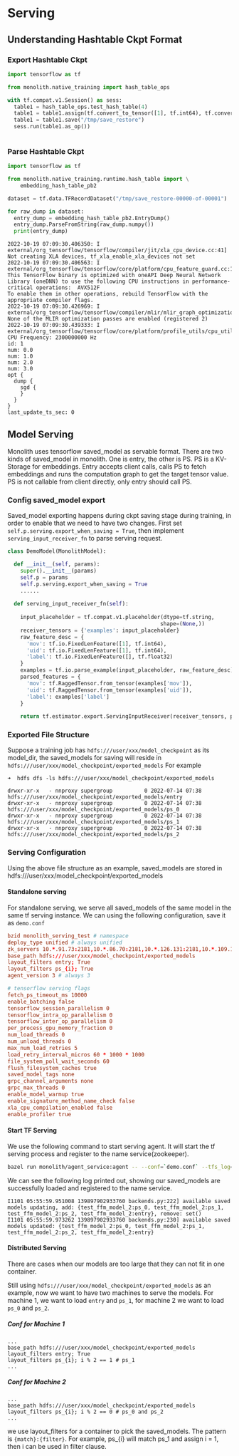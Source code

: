# Serving

## Understanding Hashtable Ckpt Format

### Export Hashtable Ckpt

```python
import tensorflow as tf

from monolith.native_training import hash_table_ops

with tf.compat.v1.Session() as sess:
  table1 = hash_table_ops.test_hash_table(4)
  table1 = table1.assign(tf.convert_to_tensor([1], tf.int64), tf.convert_to_tensor([[0,1,2,3]], tf.float32))
  table1 = table1.save("/tmp/save_restore")
  sess.run(table1.as_op())
  
```

### Parse Hashtable Ckpt

```python
import tensorflow as tf

from monolith.native_training.runtime.hash_table import \
    embedding_hash_table_pb2

dataset = tf.data.TFRecordDataset("/tmp/save_restore-00000-of-00001")

for raw_dump in dataset:
  entry_dump = embedding_hash_table_pb2.EntryDump()
  entry_dump.ParseFromString(raw_dump.numpy())
  print(entry_dump)
```

```
2022-10-19 07:09:30.406350: I external/org_tensorflow/tensorflow/compiler/jit/xla_cpu_device.cc:41] Not creating XLA devices, tf_xla_enable_xla_devices not set
2022-10-19 07:09:30.406563: I external/org_tensorflow/tensorflow/core/platform/cpu_feature_guard.cc:142] This TensorFlow binary is optimized with oneAPI Deep Neural Network Library (oneDNN) to use the following CPU instructions in performance-critical operations:  AVX512F
To enable them in other operations, rebuild TensorFlow with the appropriate compiler flags.
2022-10-19 07:09:30.426969: I external/org_tensorflow/tensorflow/compiler/mlir/mlir_graph_optimization_pass.cc:116] None of the MLIR optimization passes are enabled (registered 2)
2022-10-19 07:09:30.439333: I external/org_tensorflow/tensorflow/core/platform/profile_utils/cpu_utils.cc:112] CPU Frequency: 2300000000 Hz
id: 1
num: 0.0
num: 1.0
num: 2.0
num: 3.0
opt {
  dump {
    sgd {
    }
  }
}
last_update_ts_sec: 0
```

## Model Serving

Monolith uses tensorflow saved_model as servable format. There are two kinds of saved_model in monolith. One is entry, the other is PS.
PS is a KV-Storage for embeddings.
Entry accepts client calls, calls PS to fetch embeddings and runs the computation graph to get the target tensor value.
PS is not callable from client directly, only entry should call PS.

### Config saved_model export
Saved_model exporting happens during ckpt saving stage during training, in order to enable that we need to have two changes. First set `self.p.serving.export_when_saving = True`, then implement `serving_input_receiver_fn` to parse serving request.
```python
class DemoModel(MonolithModel):

  def __init__(self, params):
    super().__init__(params)
    self.p = params
    self.p.serving.export_when_saving = True
    ......
  
  def serving_input_receiver_fn(self):
    
    input_placeholder = tf.compat.v1.placeholder(dtype=tf.string,
                                                shape=(None,))
    receiver_tensors = {'examples': input_placeholder}
    raw_feature_desc = {
      'mov': tf.io.FixedLenFeature([1], tf.int64),
      'uid': tf.io.FixedLenFeature([1], tf.int64),
      'label': tf.io.FixedLenFeature([], tf.float32)
    }
    examples = tf.io.parse_example(input_placeholder, raw_feature_desc)
    parsed_features = {
      'mov': tf.RaggedTensor.from_tensor(examples['mov']),
      'uid': tf.RaggedTensor.from_tensor(examples['uid']),
      'label': examples['label']
    }
    
    return tf.estimator.export.ServingInputReceiver(receiver_tensors, parsed_features)
```

### Exported File Structure

Suppose a training job has `hdfs:///user/xxx/model_checkpoint` as its model_dir, the saved_models for saving will reside in `hdfs:///user/xxx/model_checkpoint/exported_models`
For example
```
➜  hdfs dfs -ls hdfs:///user/xxx/model_checkpoint/exported_models        

drwxr-xr-x   - nnproxy supergroup          0 2022-07-14 07:38 hdfs:///user/xxx/model_checkpoint/exported_models/entry
drwxr-xr-x   - nnproxy supergroup          0 2022-07-14 07:38 hdfs:///user/xxx/model_checkpoint/exported_models/ps_0
drwxr-xr-x   - nnproxy supergroup          0 2022-07-14 07:38 hdfs:///user/xxx/model_checkpoint/exported_models/ps_1
drwxr-xr-x   - nnproxy supergroup          0 2022-07-14 07:38 hdfs:///user/xxx/model_checkpoint/exported_models/ps_2
```

### Serving Configuration
Using the above file structure as an example, saved_models are stored in hdfs:///user/xxx/model_checkpoint/exported_models

#### Standalone serving
For standalone serving, we serve all saved_models of the same model in the same tf serving instance.
We can using the following configuration, save it as `demo.conf`
```conf
bzid monolith_serving_test # namespace
deploy_type unified # always unified
zk_servers 10.*.91.73:2181,10.*.86.70:2181,10.*.126.131:2181,10.*.109.135:2181 
base_path hdfs:///user/xxx/model_checkpoint/exported_models
layout_filters entry; True
layout_filters ps_{i}; True
agent_version 3 # always 3

# tensorflow serving flags
fetch_ps_timeout_ms 10000
enable_batching false
tensorflow_session_parallelism 0
tensorflow_intra_op_parallelism 0
tensorflow_inter_op_parallelism 0
per_process_gpu_memory_fraction 0
num_load_threads 0
num_unload_threads 0
max_num_load_retries 5
load_retry_interval_micros 60 * 1000 * 1000
file_system_poll_wait_seconds 60
flush_filesystem_caches true
saved_model_tags none
grpc_channel_arguments none
grpc_max_threads 0
enable_model_warmup true
enable_signature_method_name_check false
xla_cpu_compilation_enabled false
enable_profiler true
```

#### Start TF Serving
We use the following command to start serving agent. It will start the tf serving process and register to the name service(zookeeper).
```bash
bazel run monolith/agent_service:agent -- --conf=`demo.conf` --tfs_log=tfs.std.log
```
We can see the following log printed out, showing our saved_models are successfully loaded and registered to the name service.
```
I1101 05:55:59.951008 139897902933760 backends.py:222] available saved models updating, add: {test_ffm_model_2:ps_0, test_ffm_model_2:ps_1, test_ffm_model_2:ps_2, test_ffm_model_2:entry}, remove: set()
I1101 05:55:59.973262 139897902933760 backends.py:230] available saved models updated: {test_ffm_model_2:ps_0, test_ffm_model_2:ps_1, test_ffm_model_2:ps_2, test_ffm_model_2:entry}
```

#### Distributed Serving

There are cases when our models are too large that they can not fit in one container.

Still using `hdfs:///user/xxx/model_checkpoint/exported_models` as an example, now we want to have two machines to serve the models.
For machine 1, we want to load `entry` and `ps_1`, for machine 2 we want to load `ps_0` and `ps_2`.

##### Conf for Machine 1
```
...
base_path hdfs:///user/xxx/model_checkpoint/exported_models
layout_filters entry; True
layout_filters ps_{i}; i % 2 == 1 # ps_1
...
```

##### Conf for Machine 2
```
...
base_path hdfs:///user/xxx/model_checkpoint/exported_models
layout_filters ps_{i}; i % 2 == 0 # ps_0 and ps_2
...
```
we use layout_filters for a container to pick the saved_models. The pattern is `{match}:{filter}`. For example, ps_{i} will match ps_1 and assign i = 1, then i can be used in filter clause.







